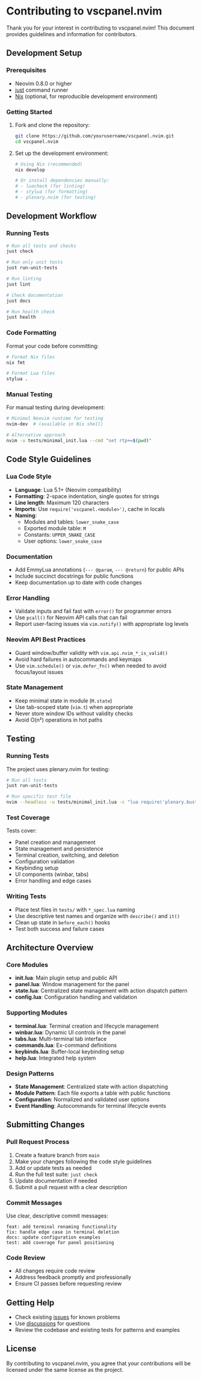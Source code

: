 # Contributing to vscpanel.nvim

Thank you for your interest in contributing to vscpanel.nvim! This document
provides guidelines and information for contributors.

## Development Setup

### Prerequisites

- Neovim 0.8.0 or higher
- [just](https://github.com/casey/just) command runner
- [Nix](https://nixos.org/) (optional, for reproducible development environment)

### Getting Started

1. Fork and clone the repository:

   ```bash
   git clone https://github.com/yourusername/vscpanel.nvim.git
   cd vscpanel.nvim
   ```

2. Set up the development environment:

   ```bash
   # Using Nix (recommended)
   nix develop

   # Or install dependencies manually:
   # - luacheck (for linting)
   # - stylua (for formatting)
   # - plenary.nvim (for testing)
   ```

## Development Workflow

### Running Tests

```bash
# Run all tests and checks
just check

# Run only unit tests
just run-unit-tests

# Run linting
just lint

# Check documentation
just docs

# Run health check
just health
```

### Code Formatting

Format your code before committing:

```bash
# Format Nix files
nix fmt

# Format Lua files
stylua .
```

### Manual Testing

For manual testing during development:

```bash
# Minimal Neovim runtime for testing
nvim-dev  # (available in Nix shell)

# Alternative approach
nvim -u tests/minimal_init.lua --cmd "set rtp+=$(pwd)"
```

## Code Style Guidelines

### Lua Code Style

- **Language**: Lua 5.1+ (Neovim compatibility)
- **Formatting**: 2-space indentation, single quotes for strings
- **Line length**: Maximum 120 characters
- **Imports**: Use `require('vscpanel.<module>')`, cache in locals
- **Naming**:
  - Modules and tables: `lower_snake_case`
  - Exported module table: `M`
  - Constants: `UPPER_SNAKE_CASE`
  - User options: `lower_snake_case`

### Documentation

- Add EmmyLua annotations (`--- @param`, `--- @return`) for public APIs
- Include succinct docstrings for public functions
- Keep documentation up to date with code changes

### Error Handling

- Validate inputs and fail fast with `error()` for programmer errors
- Use `pcall()` for Neovim API calls that can fail
- Report user-facing issues via `vim.notify()` with appropriate log levels

### Neovim API Best Practices

- Guard window/buffer validity with `vim.api.nvim_*_is_valid()`
- Avoid hard failures in autocommands and keymaps
- Use `vim.schedule()` or `vim.defer_fn()` when needed to avoid focus/layout issues

### State Management

- Keep minimal state in module (`M.state`)
- Use tab-scoped state (`vim.t`) when appropriate
- Never store window IDs without validity checks
- Avoid O(n²) operations in hot paths

## Testing

### Running Tests

The project uses plenary.nvim for testing:

```bash
# Run all tests
just run-unit-tests

# Run specific test file
nvim --headless -u tests/minimal_init.lua -c "lua require('plenary.busted').run('tests/specific_test_spec.lua')" -c "qa!"
```

### Test Coverage

Tests cover:

- Panel creation and management
- State management and persistence
- Terminal creation, switching, and deletion
- Configuration validation
- Keybinding setup
- UI components (winbar, tabs)
- Error handling and edge cases

### Writing Tests

- Place test files in `tests/` with `*_spec.lua` naming
- Use descriptive test names and organize with `describe()` and `it()`
- Clean up state in `before_each()` hooks
- Test both success and failure cases

## Architecture Overview

### Core Modules

- **init.lua**: Main plugin setup and public API
- **panel.lua**: Window management for the panel
- **state.lua**: Centralized state management with action dispatch pattern
- **config.lua**: Configuration handling and validation

### Supporting Modules

- **terminal.lua**: Terminal creation and lifecycle management
- **winbar.lua**: Dynamic UI controls in the panel
- **tabs.lua**: Multi-terminal tab interface
- **commands.lua**: Ex-command definitions
- **keybinds.lua**: Buffer-local keybinding setup
- **help.lua**: Integrated help system

### Design Patterns

- **State Management**: Centralized state with action dispatching
- **Module Pattern**: Each file exports a table with public functions
- **Configuration**: Normalized and validated user options
- **Event Handling**: Autocommands for terminal lifecycle events

## Submitting Changes

### Pull Request Process

1. Create a feature branch from `main`
2. Make your changes following the code style guidelines
3. Add or update tests as needed
4. Run the full test suite: `just check`
5. Update documentation if needed
6. Submit a pull request with a clear description

### Commit Messages

Use clear, descriptive commit messages:

```
feat: add terminal renaming functionality
fix: handle edge case in terminal deletion
docs: update configuration examples
test: add coverage for panel positioning
```

### Code Review

- All changes require code review
- Address feedback promptly and professionally
- Ensure CI passes before requesting review

## Getting Help

- Check existing [issues](https://github.com/mpriscella/vscpanel.nvim/issues) for known problems
- Use [discussions](https://github.com/mpriscella/vscpanel.nvim/discussions) for questions
- Review the codebase and existing tests for patterns and examples

## License

By contributing to vscpanel.nvim, you agree that your contributions will be licensed under the same license as the project.
